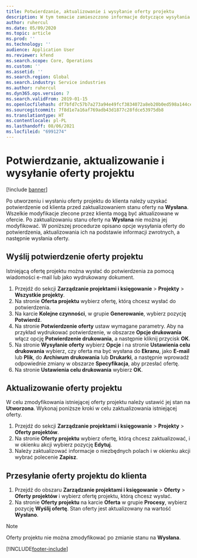 ```yaml
---
title: Potwierdzanie, aktualizowanie i wysyłanie oferty projektu
description: W tym temacie zamieszczono informacje dotyczące wysyłania oferty do klienta, modyfikowania jej w zależności od opinii zwrotnej, a następnie ponownego jej wysyłania.
author: ruhercul
ms.date: 05/09/2020
ms.topic: article
ms.prod: ''
ms.technology: ''
audience: Application User
ms.reviewer: kfend
ms.search.scope: Core, Operations
ms.custom: ''
ms.assetid: ''
ms.search.region: Global
ms.search.industry: Service industries
ms.author: ruhercul
ms.dyn365.ops.version: 7
ms.search.validFrom: 2019-01-15
ms.openlocfilehash: df7bfd7c57b7a273a94e49fcf3834072a8eb20b0ed598a144cefaff41e28a431
ms.sourcegitcommit: 7f8d1e7a16af769adb43d1877c28fdce53975db8
ms.translationtype: HT
ms.contentlocale: pl-PL
ms.lasthandoff: 08/06/2021
ms.locfileid: "6991274"
---
```

# <a name="confirm-update-and-send-a-project-quotation"></a>Potwierdzanie, aktualizowanie i wysyłanie oferty projektu

[!include [banner](../includes/banner.md)]

Po utworzeniu i wysłaniu oferty projektu do klienta należy uzyskać potwierdzenie od klienta przed zaktualizowaniem stanu oferty na **Wysłana**. Wszelkie modyfikacje zlecone przez klienta mogą być aktualizowane w ofercie. Po zaktualizowaniu stanu oferty na **Wysłana** nie można jej modyfikować. W poniższej procedurze opisano opcje wysyłania oferty do potwierdzenia, aktualizowania ich na podstawie informacji zwrotnych, a następnie wysłania oferty.

## <a name="send-a-project-quotation-confirmation"></a>Wyślij potwierdzenie oferty projektu  

Istniejącą ofertę projektu można wysłać do potwierdzenia za pomocą wiadomości e-mail lub jako wydrukowany dokument. 

1. Przejdź do sekcji **Zarządzanie projektami i księgowanie** > **Projekty** > **Wszystkie projekty**. 
2. Na stronie **Oferta projektu** wybierz ofertę, którą chcesz wysłać do potwierdzenia. 
3. Na karcie **Kolejne czynności**, w grupie **Generowanie**, wybierz pozycję **Potwierdź**. 
4. Na stronie **Potwierdzenie oferty** ustaw wymagane parametry. Aby na przykład wydrukować potwierdzenie, w obszarze **Opcje drukowania** włącz opcję **Potwierdzenie drukowania**, a następnie kliknij przycisk **OK**.
5. Na stronie **Wysyłanie oferty** wybierz **Opcje** i na stronie **Ustawienia celu drukowania** wybierz, czy oferta ma być wysłana do **Ekranu**, jako **E-mail** lub **Plik**, do **Archiwum drukowania** lub **Drukarki**, a następnie wprowadź odpowiednie zmiany w obszarze **Specyfikacja**, aby przesłać ofertę.
6. Na stronie **Ustawienia celu drukowania** wybierz **OK**.  

## <a name="update-a-project-quotation"></a>Aktualizowanie oferty projektu

W celu zmodyfikowania istniejącej oferty projektu należy ustawić jej stan na **Utworzona**. Wykonaj poniższe kroki w celu zaktualizowania istniejącej oferty. 

1. Przejdź do sekcji **Zarządzanie projektami i księgowanie** > **Projekty** > **Oferty projektów**.
2. Na stronie **Oferty projektu** wybierz ofertę, którą chcesz zaktualizować, i w okienku akcji wybierz pozycję **Edytuj**.
3. Należy zaktualizować informacje o niezbędnych polach i w okienku akcji wybrać polecenie **Zapisz**.  

## <a name="send-a-project-quotation-to-a-customer"></a>Przesyłanie oferty projektu do klienta 

1. Przejdź do obszaru **Zarządzanie projektami i księgowanie** > **Oferty** > **Oferty projektów** i wybierz ofertę projektu, którą chcesz wysłać.
2. Na stronie **Oferty projektu** na karcie **Oferta** w grupie **Procesy**, wybierz pozycję **Wyślij ofertę**. Stan oferty jest aktualizowany na wartość **Wysłano**.

> [!NOTE]
> Oferty projektu nie można zmodyfikować po zmianie stanu na **Wysłana**.


[!INCLUDE[footer-include](../includes/footer-banner.md)]